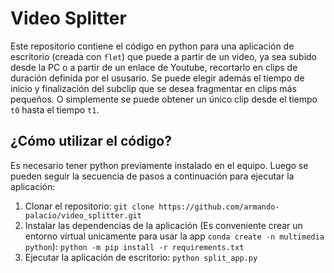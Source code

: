 # Video Splitter

Este repositorio contiene el código en python para una aplicación de escritorio (creada con `flet`) que puede a partir de un video, ya sea subido desde la PC o a partir de un enlace de Youtube, recortarlo en clips de duración definida por el ususario. Se puede elegir además el tiempo de inicio y finalización del subclip que se desea fragmentar en clips más pequeños. O simplemente se puede obtener un único clip desde el tiempo `t0` hasta el tiempo `t1`.


## ¿Cómo utilizar el código?

Es necesario tener python previamente instalado en el equipo. Luego se pueden seguir la secuencia de pasos a continuación para ejecutar la aplicación:

1. Clonar el repositorio: `git clone https://github.com/armando-palacio/video_splitter.git`
2. Instalar las dependencias de la aplicación (Es conveniente crear un entorno virtual unicamente para usar la app `conda create -n multimedia python`): `python -m pip install -r requirements.txt`
3. Ejecutar la aplicación de escritorio: `python split_app.py`
